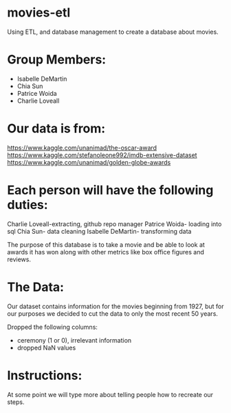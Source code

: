 # movies-etl
Using ETL, and database management to create a database about movies.

# Group Members:
- Isabelle DeMartin
- Chia Sun
- Patrice Woida
- Charlie Loveall

# Our data is from:
https://www.kaggle.com/unanimad/the-oscar-award
https://www.kaggle.com/stefanoleone992/imdb-extensive-dataset
https://www.kaggle.com/unanimad/golden-globe-awards

# Each person will have the following duties:
Charlie Loveall-extracting, github repo manager
Patrice Woida- loading into sql
Chia Sun- data cleaning
Isabelle DeMartin- transforming data

The purpose of this database is to take a movie and be able to look at awards it has won along with other metrics like box office figures and reviews.

# The Data:
Our dataset contains information for the movies beginning from 1927, but for our purposes we decided to cut the data to only the most recent 50 years.

Dropped the following columns:
- ceremony (1 or 0), irrelevant information
- dropped NaN values
# Instructions:
At some point we will type more about telling people how to recreate our steps.
